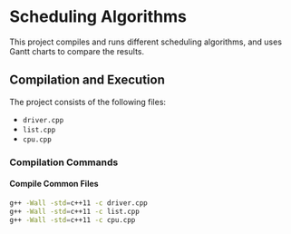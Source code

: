 # Scheduling Algorithms

This project compiles and runs different scheduling algorithms, and uses Gantt charts to compare the results.

## Compilation and Execution

The project consists of the following files:
- `driver.cpp`
- `list.cpp`
- `cpu.cpp`

### Compilation Commands

#### Compile Common Files
```bash
g++ -Wall -std=c++11 -c driver.cpp
g++ -Wall -std=c++11 -c list.cpp
g++ -Wall -std=c++11 -c cpu.cpp
